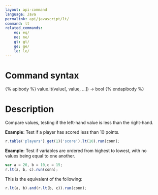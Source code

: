 ```yaml
---
layout: api-command
language: Java
permalink: api/javascript/lt/
command: lt
related_commands:
    eq: eq/
    ne: ne/
    gt: gt/
    ge: ge/
    le: le/
---
```


# Command syntax #

{% apibody %}
value.lt(value[, value, ...]) &rarr; bool
{% endapibody %}

# Description #

Compare values, testing if the left-hand value is less than the right-hand.

__Example:__ Test if a player has scored less than 10 points.

```js
r.table('players').get(1)('score').lt(10).run(conn);
```

__Example:__ Test if variables are ordered from highest to lowest, with no values being equal to one another.

```js
var a = 20, b = 10,c = 15;
r.lt(a, b, c).run(conn);
```

This is the equivalent of the following:

```js
r.lt(a, b).and(r.lt(b, c)).run(conn);
```
